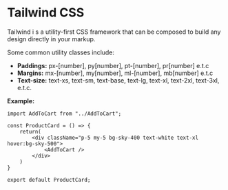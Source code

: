 # Tailwind CSS

Tailwind i s a utility-first CSS framework that can be composed to build any design directly in your markup.

Some common utility classes include:

- **Paddings:** px-[number], py[number], pt-[number], pr[number] e.t.c
- **Margins:** mx-[number], my[number], ml-[number], mb[number] e.t.c
- **Text-size:** text-xs, text-sm, text-base, text-lg, text-xl, text-2xl, text-3xl, e.t.c.

**Example:**

```TSX
import AddToCart from "../AddToCart";

const ProductCard = () => {
    return(
        <div className="p-5 my-5 bg-sky-400 text-white text-xl hover:bg-sky-500">
            <AddToCart />
        </div>
    )
}

export default ProductCard;
```